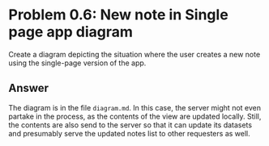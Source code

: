 # Problem 0.6: New note in Single page app diagram

Create a diagram depicting the situation where the user creates a new note using the single-page version of the app.

## Answer

The diagram is in the file `diagram.md`. In this case, the server
might not even partake in the process, as the contents of the view
are updated locally. Still, the contents are also send to the server
so that it can update its datasets and presumably serve the updated
notes list to other requesters as well.
